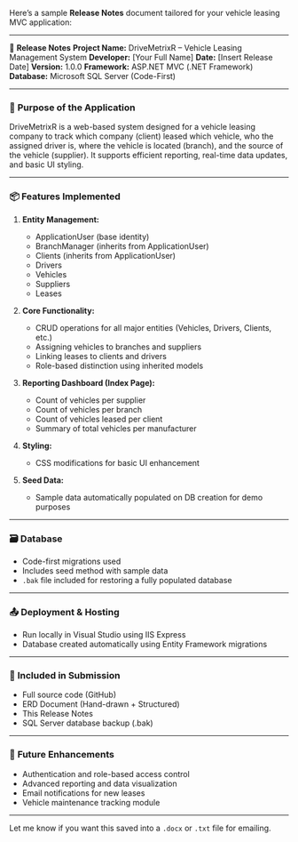 Here’s a sample **Release Notes** document tailored for your vehicle leasing MVC application:

---

📄 **Release Notes**
**Project Name:** DriveMetrixR – Vehicle Leasing Management System
**Developer:** \[Your Full Name]
**Date:** \[Insert Release Date]
**Version:** 1.0.0
**Framework:** ASP.NET MVC (.NET Framework)
**Database:** Microsoft SQL Server (Code-First)

---

### 🔧 **Purpose of the Application**

DriveMetrixR is a web-based system designed for a vehicle leasing company to track which company (client) leased which vehicle, who the assigned driver is, where the vehicle is located (branch), and the source of the vehicle (supplier). It supports efficient reporting, real-time data updates, and basic UI styling.

---

### 📦 **Features Implemented**

1. **Entity Management:**

   * ApplicationUser (base identity)
   * BranchManager (inherits from ApplicationUser)
   * Clients (inherits from ApplicationUser)
   * Drivers
   * Vehicles
   * Suppliers
   * Leases

2. **Core Functionality:**

   * CRUD operations for all major entities (Vehicles, Drivers, Clients, etc.)
   * Assigning vehicles to branches and suppliers
   * Linking leases to clients and drivers
   * Role-based distinction using inherited models

3. **Reporting Dashboard (Index Page):**

   * Count of vehicles per supplier
   * Count of vehicles per branch
   * Count of vehicles leased per client
   * Summary of total vehicles per manufacturer

4. **Styling:**

   * CSS modifications for basic UI enhancement

5. **Seed Data:**

   * Sample data automatically populated on DB creation for demo purposes

---

### 🗃️ **Database**

* Code-first migrations used
* Includes seed method with sample data
* `.bak` file included for restoring a fully populated database

---

### 📤 **Deployment & Hosting**

* Run locally in Visual Studio using IIS Express
* Database created automatically using Entity Framework migrations

---

### 📎 **Included in Submission**

* Full source code (GitHub)
* ERD Document (Hand-drawn + Structured)
* This Release Notes
* SQL Server database backup (.bak)

---

### 📝 **Future Enhancements**

* Authentication and role-based access control
* Advanced reporting and data visualization
* Email notifications for new leases
* Vehicle maintenance tracking module

---

Let me know if you want this saved into a `.docx` or `.txt` file for emailing.

